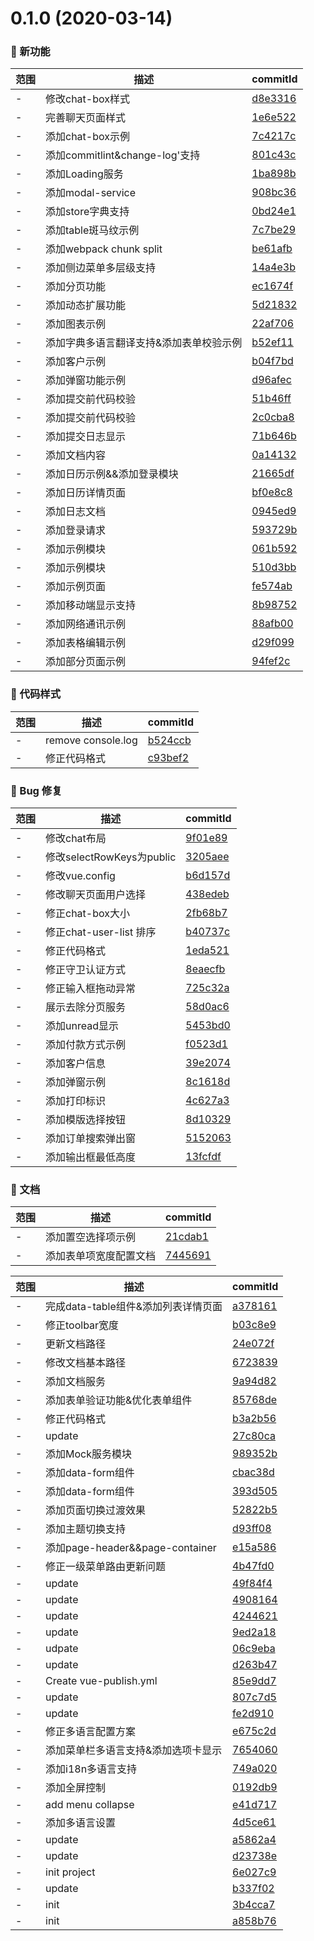 # 0.1.0 (2020-03-14)

### 🌟 新功能
范围|描述|commitId
--|--|--
 - | 修改chat-box样式 | [d8e3316](https://github.com/zct1989/vue-web-service/commit/d8e3316)
 - | 完善聊天页面样式 | [1e6e522](https://github.com/zct1989/vue-web-service/commit/1e6e522)
 - | 添加chat-box示例 | [7c4217c](https://github.com/zct1989/vue-web-service/commit/7c4217c)
 - | 添加commitlint&change-log'支持 | [801c43c](https://github.com/zct1989/vue-web-service/commit/801c43c)
 - | 添加Loading服务 | [1ba898b](https://github.com/zct1989/vue-web-service/commit/1ba898b)
 - | 添加modal-service | [908bc36](https://github.com/zct1989/vue-web-service/commit/908bc36)
 - | 添加store字典支持 | [0bd24e1](https://github.com/zct1989/vue-web-service/commit/0bd24e1)
 - | 添加table斑马纹示例 | [7c7be29](https://github.com/zct1989/vue-web-service/commit/7c7be29)
 - | 添加webpack chunk split | [be61afb](https://github.com/zct1989/vue-web-service/commit/be61afb)
 - | 添加侧边菜单多层级支持 | [14a4e3b](https://github.com/zct1989/vue-web-service/commit/14a4e3b)
 - | 添加分页功能 | [ec1674f](https://github.com/zct1989/vue-web-service/commit/ec1674f)
 - | 添加动态扩展功能 | [5d21832](https://github.com/zct1989/vue-web-service/commit/5d21832)
 - | 添加图表示例 | [22af706](https://github.com/zct1989/vue-web-service/commit/22af706)
 - | 添加字典多语言翻译支持&添加表单校验示例 | [b52ef11](https://github.com/zct1989/vue-web-service/commit/b52ef11)
 - | 添加客户示例 | [b04f7bd](https://github.com/zct1989/vue-web-service/commit/b04f7bd)
 - | 添加弹窗功能示例 | [d96afec](https://github.com/zct1989/vue-web-service/commit/d96afec)
 - | 添加提交前代码校验 | [51b46ff](https://github.com/zct1989/vue-web-service/commit/51b46ff)
 - | 添加提交前代码校验 | [2c0cba8](https://github.com/zct1989/vue-web-service/commit/2c0cba8)
 - | 添加提交日志显示 | [71b646b](https://github.com/zct1989/vue-web-service/commit/71b646b)
 - | 添加文档内容 | [0a14132](https://github.com/zct1989/vue-web-service/commit/0a14132)
 - | 添加日历示例&&添加登录模块 | [21665df](https://github.com/zct1989/vue-web-service/commit/21665df)
 - | 添加日历详情页面 | [bf0e8c8](https://github.com/zct1989/vue-web-service/commit/bf0e8c8)
 - | 添加日志文档 | [0945ed9](https://github.com/zct1989/vue-web-service/commit/0945ed9)
 - | 添加登录请求 | [593729b](https://github.com/zct1989/vue-web-service/commit/593729b)
 - | 添加示例模块 | [061b592](https://github.com/zct1989/vue-web-service/commit/061b592)
 - | 添加示例模块 | [510d3bb](https://github.com/zct1989/vue-web-service/commit/510d3bb)
 - | 添加示例页面 | [fe574ab](https://github.com/zct1989/vue-web-service/commit/fe574ab)
 - | 添加移动端显示支持 | [8b98752](https://github.com/zct1989/vue-web-service/commit/8b98752)
 - | 添加网络通讯示例 | [88afb00](https://github.com/zct1989/vue-web-service/commit/88afb00)
 - | 添加表格编辑示例 | [d29f099](https://github.com/zct1989/vue-web-service/commit/d29f099)
 - | 添加部分页面示例 | [94fef2c](https://github.com/zct1989/vue-web-service/commit/94fef2c)


### 🎨 代码样式
范围|描述|commitId
--|--|--
 - | remove console.log | [b524ccb](https://github.com/zct1989/vue-web-service/commit/b524ccb)
 - | 修正代码格式 | [c93bef2](https://github.com/zct1989/vue-web-service/commit/c93bef2)


### 🐛 Bug 修复
范围|描述|commitId
--|--|--
 - | 修改chat布局 | [9f01e89](https://github.com/zct1989/vue-web-service/commit/9f01e89)
 - | 修改selectRowKeys为public | [3205aee](https://github.com/zct1989/vue-web-service/commit/3205aee)
 - | 修改vue.config | [b6d157d](https://github.com/zct1989/vue-web-service/commit/b6d157d)
 - | 修改聊天页面用户选择 | [438edeb](https://github.com/zct1989/vue-web-service/commit/438edeb)
 - | 修正chat-box大小 | [2fb68b7](https://github.com/zct1989/vue-web-service/commit/2fb68b7)
 - | 修正chat-user-list 排序 | [b40737c](https://github.com/zct1989/vue-web-service/commit/b40737c)
 - | 修正代码格式 | [1eda521](https://github.com/zct1989/vue-web-service/commit/1eda521)
 - | 修正守卫认证方式 | [8eaecfb](https://github.com/zct1989/vue-web-service/commit/8eaecfb)
 - | 修正输入框拖动异常 | [725c32a](https://github.com/zct1989/vue-web-service/commit/725c32a)
 - | 展示去除分页服务 | [58d0ac6](https://github.com/zct1989/vue-web-service/commit/58d0ac6)
 - | 添加unread显示 | [5453bd0](https://github.com/zct1989/vue-web-service/commit/5453bd0)
 - | 添加付款方式示例 | [f0523d1](https://github.com/zct1989/vue-web-service/commit/f0523d1)
 - | 添加客户信息 | [39e2074](https://github.com/zct1989/vue-web-service/commit/39e2074)
 - | 添加弹窗示例 | [8c1618d](https://github.com/zct1989/vue-web-service/commit/8c1618d)
 - | 添加打印标识 | [4c627a3](https://github.com/zct1989/vue-web-service/commit/4c627a3)
 - | 添加模版选择按钮 | [8d10329](https://github.com/zct1989/vue-web-service/commit/8d10329)
 - | 添加订单搜索弹出窗 | [5152063](https://github.com/zct1989/vue-web-service/commit/5152063)
 - | 添加输出框最低高度 | [13fcfdf](https://github.com/zct1989/vue-web-service/commit/13fcfdf)


### 📝 文档
范围|描述|commitId
--|--|--
 - | 添加置空选择项示例 | [21cdab1](https://github.com/zct1989/vue-web-service/commit/21cdab1)
 - | 添加表单项宽度配置文档 | [7445691](https://github.com/zct1989/vue-web-service/commit/7445691)


范围|描述|commitId
--|--|--
 - | 完成data-table组件&添加列表详情页面 | [a378161](https://github.com/zct1989/vue-web-service/commit/a378161)
 - | 修正toolbar宽度 | [b03c8e9](https://github.com/zct1989/vue-web-service/commit/b03c8e9)
 - | 更新文档路径 | [24e072f](https://github.com/zct1989/vue-web-service/commit/24e072f)
 - | 修改文档基本路径 | [6723839](https://github.com/zct1989/vue-web-service/commit/6723839)
 - | 添加文档服务 | [9a94d82](https://github.com/zct1989/vue-web-service/commit/9a94d82)
 - | 添加表单验证功能&优化表单组件 | [85768de](https://github.com/zct1989/vue-web-service/commit/85768de)
 - | 修正代码格式 | [b3a2b56](https://github.com/zct1989/vue-web-service/commit/b3a2b56)
 - | update | [27c80ca](https://github.com/zct1989/vue-web-service/commit/27c80ca)
 - | 添加Mock服务模块 | [989352b](https://github.com/zct1989/vue-web-service/commit/989352b)
 - | 添加data-form组件 | [cbac38d](https://github.com/zct1989/vue-web-service/commit/cbac38d)
 - | 添加data-form组件 | [393d505](https://github.com/zct1989/vue-web-service/commit/393d505)
 - | 添加页面切换过渡效果 | [52822b5](https://github.com/zct1989/vue-web-service/commit/52822b5)
 - | 添加主题切换支持 | [d93ff08](https://github.com/zct1989/vue-web-service/commit/d93ff08)
 - | 添加page-header&&page-container | [e15a586](https://github.com/zct1989/vue-web-service/commit/e15a586)
 - | 修正一级菜单路由更新问题 | [4b47fd0](https://github.com/zct1989/vue-web-service/commit/4b47fd0)
 - | update | [49f84f4](https://github.com/zct1989/vue-web-service/commit/49f84f4)
 - | update | [4908164](https://github.com/zct1989/vue-web-service/commit/4908164)
 - | update | [4244621](https://github.com/zct1989/vue-web-service/commit/4244621)
 - | update | [9ed2a18](https://github.com/zct1989/vue-web-service/commit/9ed2a18)
 - | udpate | [06c9eba](https://github.com/zct1989/vue-web-service/commit/06c9eba)
 - | update | [d263b47](https://github.com/zct1989/vue-web-service/commit/d263b47)
 - | Create vue-publish.yml | [85e9dd7](https://github.com/zct1989/vue-web-service/commit/85e9dd7)
 - | update | [807c7d5](https://github.com/zct1989/vue-web-service/commit/807c7d5)
 - | update | [fe2d910](https://github.com/zct1989/vue-web-service/commit/fe2d910)
 - | 修正多语言配置方案 | [e675c2d](https://github.com/zct1989/vue-web-service/commit/e675c2d)
 - | 添加菜单栏多语言支持&添加选项卡显示 | [7654060](https://github.com/zct1989/vue-web-service/commit/7654060)
 - | 添加i18n多语言支持 | [749a020](https://github.com/zct1989/vue-web-service/commit/749a020)
 - | 添加全屏控制 | [0192db9](https://github.com/zct1989/vue-web-service/commit/0192db9)
 - | add menu collapse | [e41d717](https://github.com/zct1989/vue-web-service/commit/e41d717)
 - | 添加多语言设置 | [4d5ce61](https://github.com/zct1989/vue-web-service/commit/4d5ce61)
 - | update | [a5862a4](https://github.com/zct1989/vue-web-service/commit/a5862a4)
 - | update | [d23738e](https://github.com/zct1989/vue-web-service/commit/d23738e)
 - | init project | [6e027c9](https://github.com/zct1989/vue-web-service/commit/6e027c9)
 - | update | [b337f02](https://github.com/zct1989/vue-web-service/commit/b337f02)
 - | init | [3b4cca7](https://github.com/zct1989/vue-web-service/commit/3b4cca7)
 - | init | [a858b76](https://github.com/zct1989/vue-web-service/commit/a858b76)


